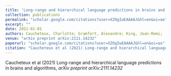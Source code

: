 ```yaml
---
title: 'Long-range and hierarchical language predictions in brains and algorithms'
collection: publications
permalink: "scholar.google.com/citations?user=XZOgIwEAAAAJ&hl=en&oi=ao"
excerpt: ""
date: 2021-01-01
authors: Caucheteux, Charlotte; Gramfort, Alexandre; King, Jean-Remi; 
venue: "arXiv preprint arXiv:2111.14232"
paperurl: "scholar.google.com/citations?user=XZOgIwEAAAAJ&hl=en&oi=ao"
citation: "Caucheteux et al (2021) Long-range and hierarchical language predictions in brains and algorithms, <i>arXiv preprint arXiv:2111.14232</i>"
---
```

Caucheteux et al (2021) Long-range and hierarchical language predictions in brains and algorithms, <i>arXiv preprint arXiv:2111.14232</i>
